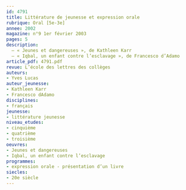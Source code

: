 ```yaml
---
id: 4791
title: Littérature de jeunesse et expression orale
rubrique: Oral [5e-3e]
annee: 2002
magazine: n°9 1er février 2003
pages: 5
description: 
  – « Jeunes et dangereuses », de Kathleen Karr
  – « Iqbal, un enfant contre l’esclavage », de Francesco d’Adamo
article_pdf: 4791.pdf
revue: L’école des lettres des collèges
auteurs:
- Yves Lucas
auteur_jeunesse:
- Kathleen Karr
- Francesco dAdamo
disciplines:
- français
jeunesse:
- littérature jeunesse
niveau_etudes:
- cinquième
- quatrième
- troisième
oeuvres:
- Jeunes et dangereuses
- Iqbal, un enfant contre l’esclavage
programmes:
- expression orale - présentation d’un livre
siecles:
- 20e siècle
---
```


